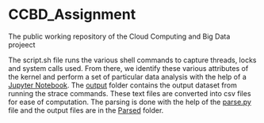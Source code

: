 # CCBD_Assignment

The public working repository of the Cloud Computing and Big Data projeect

The script.sh file runs the various shell commands to capture threads, locks and system calls used. From there, we identify these various attributes of the kernel and perform a set of particular data analysis with the help of a [Jupyter Notebook](https://github.com/RIT3shSapata/CCBD_Assignment/tree/main/Analysis). The [output](https://github.com/RIT3shSapata/CCBD_Assignment/tree/main/Output) folder contains the output dataset from running the strace commands. These text files are converted into csv files for ease of computation. The parsing is done with the help of the [parse.py](https://github.com/RIT3shSapata/CCBD_Assignment/blob/main/parse.py) file and the output files are in the [Parsed](https://github.com/RIT3shSapata/CCBD_Assignment/tree/main/Parsed) folder.